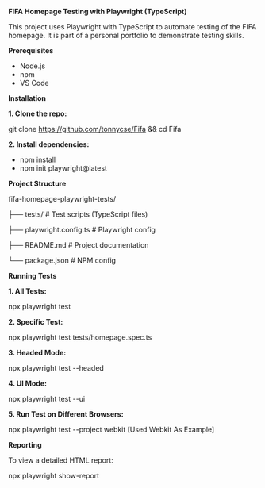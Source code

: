 **FIFA Homepage Testing with Playwright (TypeScript)**

This project uses Playwright with TypeScript to automate testing of the FIFA homepage. It is part of a personal portfolio to demonstrate testing skills.

**Prerequisites**

- Node.js 
- npm
- VS Code
  
**Installation**

**1. Clone the repo:**

git clone https://github.com/tonnycse/Fifa && cd Fifa

**2. Install dependencies:**

- npm install
- npm init playwright@latest

**Project Structure**

fifa-homepage-playwright-tests/

├── tests/                 # Test scripts (TypeScript files)

├── playwright.config.ts   # Playwright config

├── README.md              # Project documentation

└── package.json           # NPM config

**Running Tests**

**1. All Tests:**

npx playwright test

**2. Specific Test:**

npx playwright test tests/homepage.spec.ts

**3. Headed Mode:**

npx playwright test --headed

**4. UI Mode:**

npx playwright test --ui

**5. Run Test on Different Browsers:**

npx playwright test --project webkit [Used Webkit As Example]

**Reporting**

To view a detailed HTML report:

npx playwright show-report
